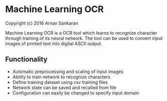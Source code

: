 Machine Learning OCR
=====================
Copyright (c) 2016 Arnav Sankaran

Machine Learning OCR is a OCR tool which learns to recognize character through training of its neural network. The tool can be used to convert input images of printed text into digital ASCII output.

Functionality
---------------------
- Automatic preprocessing and scaling of input images
- Ability to train network to recognize characters
- Define training dataset using csv training files
- Network state can be saved and recalled from file
- Configuration can easily be changed to specify input domain